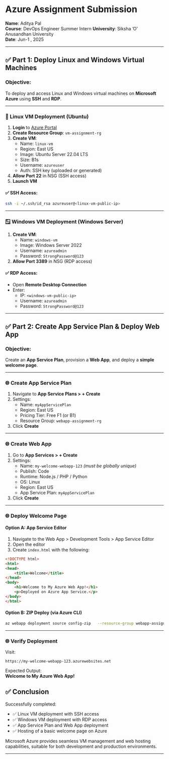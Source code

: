 
# Azure Assignment Submission

**Name**: Aditya Pal  
**Course**: DevOps Engineer Summer Intern
**University**: Siksha ’O’ Anusandhan University  
**Date**: Jun-1 , 2025

---

## ✅ Part 1: Deploy Linux and Windows Virtual Machines

### Objective:
To deploy and access Linux and Windows virtual machines on **Microsoft Azure** using **SSH** and **RDP**.

---

### 🐧 Linux VM Deployment (Ubuntu)

1. **Login** to [Azure Portal](https://portal.azure.com)
2. **Create Resource Group**: `vm-assignment-rg`
3. **Create VM**:
   - Name: `linux-vm`
   - Region: East US
   - Image: Ubuntu Server 22.04 LTS
   - Size: B1s
   - Username: `azureuser`
   - Auth: SSH key (uploaded or generated)
4. **Allow Port 22** in NSG (SSH access)
5. **Launch VM**

#### ✅ SSH Access:
```bash
ssh -i ~/.ssh/id_rsa azureuser@<linux-vm-public-ip>
```

---

### 🪟 Windows VM Deployment (Windows Server)

1. **Create VM**:
   - Name: `windows-vm`
   - Image: Windows Server 2022
   - Username: `azureadmin`
   - Password: `StrongPassword@123`
2. **Allow Port 3389** in NSG (RDP access)

#### ✅ RDP Access:
- Open **Remote Desktop Connection**
- Enter:
  - IP: `<windows-vm-public-ip>`
  - Username: `azureadmin`
  - Password: `StrongPassword@123`

---

## ✅ Part 2: Create App Service Plan & Deploy Web App

### Objective:
Create an **App Service Plan**, provision a **Web App**, and deploy a **simple welcome page**.

---

### 🌐 Create App Service Plan

1. Navigate to **App Service Plans > + Create**
2. Settings:
   - Name: `myAppServicePlan`
   - Region: East US
   - Pricing Tier: Free F1 (or B1)
   - Resource Group: `webapp-assignment-rg`
3. Click **Create**

---

### 🌐 Create Web App

1. Go to **App Services > + Create**
2. Settings:
   - Name: `my-welcome-webapp-123` *(must be globally unique)*
   - Publish: Code
   - Runtime: Node.js / PHP / Python
   - OS: Linux
   - Region: East US
   - App Service Plan: `myAppServicePlan`
3. Click **Create**

---

### 🌐 Deploy Welcome Page

#### Option A: App Service Editor
1. Navigate to the Web App > Development Tools > App Service Editor
2. Open the editor
3. Create `index.html` with the following:

```html
<!DOCTYPE html>
<html>
<head>
    <title>Welcome</title>
</head>
<body>
    <h1>Welcome to My Azure Web App!</h1>
    <p>Deployed on Azure App Service.</p>
</body>
</html>
```

#### Option B: ZIP Deploy (via Azure CLI)
```bash
az webapp deployment source config-zip   --resource-group webapp-assignment-rg   --name my-welcome-webapp-123   --src mywebapp.zip
```

---

### 🌐 Verify Deployment

Visit:  
```
https://my-welcome-webapp-123.azurewebsites.net
```

Expected Output:  
**Welcome to My Azure Web App!**


## ✅ Conclusion

Successfully completed:
- ✅ Linux VM deployment with SSH access
- ✅ Windows VM deployment with RDP access
- ✅ App Service Plan and Web App deployment
- ✅ Hosting of a basic welcome page on Azure

Microsoft Azure provides seamless VM management and web hosting capabilities, suitable for both development and production environments.

---
